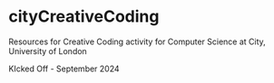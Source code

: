 # cityCreativeCoding

Resources for Creative Coding activity for Computer Science at City, University of London 

KIcked Off - September 2024
